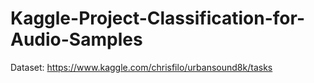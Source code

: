 # Kaggle-Project-Classification-for-Audio-Samples
Dataset: https://www.kaggle.com/chrisfilo/urbansound8k/tasks
